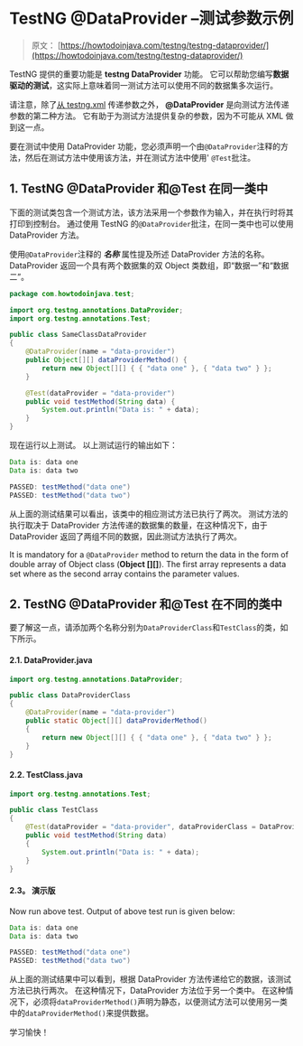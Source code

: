 # TestNG @DataProvider –测试参数示例

> 原文： [https://howtodoinjava.com/testng/testng-dataprovider/](https://howtodoinjava.com/testng/testng-dataprovider/)

TestNG 提供的重要功能是 **testng DataProvider** 功能。 它可以帮助您编写**数据驱动的测试**，这实际上意味着同一测试方法可以使用不同的数据集多次运行。

请注意，除了[从 testng.xml](https://howtodoinjava.com/testng/testng-parameters/) 传递参数之外， **@DataProvider** 是向测试方法传递参数的第二种方法。 它有助于为测试方法提供复杂的参数，因为不可能从 XML 做到这一点。

要在测试中使用 DataProvider 功能，您必须声明一个由`@DataProvider`注释的方法，然后在测试方法中使用该方法，并在测试方法中使用' `@Test`批注。

## 1\. TestNG @DataProvider 和@Test 在同一类中

下面的测试类包含一个测试方法，该方法采用一个参数作为输入，并在执行时将其打印到控制台。 通过使用 TestNG 的`@DataProvider`批注，在同一类中也可以使用 DataProvider 方法。

使用`@DataProvider`注释的 ***名称*** 属性提及所述 DataProvider 方法的名称。 DataProvider 返回一个具有两个数据集的双 Object 类数组，即“数据一”和“数据二”。

```java
package com.howtodoinjava.test;

import org.testng.annotations.DataProvider;
import org.testng.annotations.Test;

public class SameClassDataProvider 
{
	@DataProvider(name = "data-provider")
	public Object[][] dataProviderMethod() {
		return new Object[][] { { "data one" }, { "data two" } };
	}

	@Test(dataProvider = "data-provider")
	public void testMethod(String data) {
		System.out.println("Data is: " + data);
	}
}

```

现在运行以上测试。 以上测试运行的输出如下：

```java
Data is: data one
Data is: data two

PASSED: testMethod("data one")
PASSED: testMethod("data two")

```

从上面的测试结果可以看出，该类中的相应测试方法已执行了两次。 测试方法的执行取决于 DataProvider 方法传递的数据集的数量，在这种情况下，由于 DataProvider 返回了两组不同的数据，因此测试方法执行了两次。

It is mandatory for a `@DataProvider` method to return the data in the form of double array of Object class (**Object [][]**). The first array represents a data set where as the second array contains the parameter values.

## 2\. TestNG @DataProvider 和@Test 在不同的类中

要了解这一点，请添加两个名称分别为`DataProviderClass`和`TestClass`的类，如下所示。

#### 2.1\. DataProvider.java

```java
import org.testng.annotations.DataProvider;

public class DataProviderClass 
{
	@DataProvider(name = "data-provider")
	public static Object[][] dataProviderMethod() 
	{
		return new Object[][] { { "data one" }, { "data two" } };
	}
}

```

#### 2.2\. TestClass.java

```java
import org.testng.annotations.Test;

public class TestClass 
{
	@Test(dataProvider = "data-provider", dataProviderClass = DataProviderClass.class)
	public void testMethod(String data) 
	{
		System.out.println("Data is: " + data);
	}
}

```

#### 2.3。 演示版

Now run above test. Output of above test run is given below:

```java
Data is: data one
Data is: data two

PASSED: testMethod("data one")
PASSED: testMethod("data two")

```

从上面的测试结果中可以看到，根据 DataProvider 方法传递给它的数据，该测试方法已执行两次。 在这种情况下，DataProvider 方法位于另一个类中。 在这种情况下，必须将`dataProviderMethod()`声明为<static>静态</static>，以便测试方法可以使用另一类中的`dataProviderMethod()`来提供数据。

学习愉快！